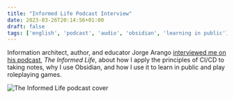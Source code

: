 ```yaml
---
title: "Informed Life Podcast Interview"
date: 2023-03-26T20:14:56+01:00
draft: false
tags: ['english', 'podcast', 'audio', 'obsidian', 'learning in public']
---
```

Information architect, author, and educator Jorge Arango [interviewed me on his podcast](https://theinformed.life/2023/03/26/episode-110-nicole-van-der-hoeven/), *The Informed Life*, about how I apply the principles of CI/CD to taking notes, why I use Obsidian, and how I use it to learn in public and play roleplaying games.

![The Informed Life podcast cover](/assets/intentional-life-podcast-interview.png)